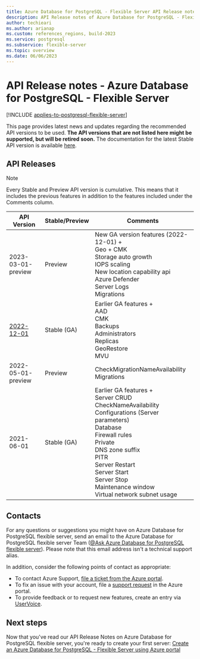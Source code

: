 ```yaml
---
title: Azure Database for PostgreSQL - Flexible Server API Release notes
description: API Release notes of Azure Database for PostgreSQL - Flexible Server.
author: techieari
ms.author: arianap
ms.custom: references_regions, build-2023
ms.service: postgresql
ms.subservice: flexible-server
ms.topic: overview
ms.date: 06/06/2023
---
```


# API Release notes - Azure Database for PostgreSQL - Flexible Server

[!INCLUDE [applies-to-postgresql-flexible-server](../includes/applies-to-postgresql-flexible-server.md)]

This page provides latest news and updates regarding the recommended API versions to be used. **The API versions that are not listed here might be supported, but will be retired soon.** The documentation for the latest Stable API version is available [here](/rest/api/postgresql/).

## API Releases

> [!NOTE]
> Every Stable and Preview API version is cumulative. This means that it includes the previous features in addition to the features included under the Comments column.

| API Version | Stable/Preview | Comments |
| --- | --- | --- |
| 2023-03-01-preview | Preview | New GA version features (2022-12-01) +<br>Geo + CMK<br>Storage auto growth<br>IOPS scaling<br>New location capability api<br>Azure Defender<br>Server Logs<br>Migrations<br> |
| [2022-12-01](/rest/api/postgresql/) | Stable (GA) | Earlier GA features +<br>AAD<br>CMK<br>Backups<br>Administrators<br>Replicas<br>GeoRestore<br>MVU<br> |
| 2022-05-01-preview | Preview | CheckMigrationNameAvailability<br>Migrations<br> |
| 2021-06-01 | Stable (GA) | Earlier GA features +<br>Server CRUD<br>CheckNameAvailability<br>Configurations (Server parameters)<br>Database<br>Firewall rules<br>Private<br>DNS zone suffix<br>PITR<br>Server Restart<br>Server Start<br>Server Stop<br>Maintenance window<br>Virtual network subnet usage<br> |


## Contacts

For any questions or suggestions you might have on Azure Database for PostgreSQL flexible server, send an email to the Azure Database for PostgreSQL flexible server Team ([@Ask Azure Database for PostgreSQL flexible server](mailto:AskAzureDBforPostgreSQL@service.microsoft.com)). Please note that this email address isn't a technical support alias.

In addition, consider the following points of contact as appropriate:

- To contact Azure Support, [file a ticket from the Azure portal](https://portal.azure.com/?#blade/Microsoft_Azure_Support/HelpAndSupportBlade).
- To fix an issue with your account, file a [support request](https://portal.azure.com/#blade/Microsoft_Azure_Support/HelpAndSupportBlade/newsupportrequest) in the Azure portal.
- To provide feedback or to request new features, create an entry via [UserVoice](https://feedback.azure.com/forums/597976-azure-database-for-postgresql).

## Next steps

Now that you've read our API Release Notes on Azure Database for PostgreSQL flexible server, you're ready to create your first server: [Create an Azure Database for PostgreSQL - Flexible Server using Azure portal](./quickstart-create-server-portal.md)
